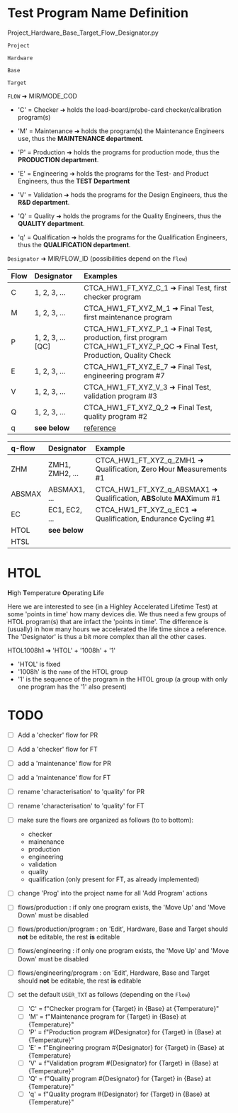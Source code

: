 # Test Program Name Definition

Project_Hardware_Base_Target_Flow_Designator.py

`Project`

`Hardware`

`Base`

`Target`

`FLOW` ➜ MIR/MODE_COD
  - 'C' = Checker ➜ holds the load-board/probe-card checker/calibration program(s)

  - 'M' = Maintenance ➜ holds the program(s) the Maintenance Engineers use, thus the **MAINTENANCE department**.

  - 'P' = Production ➜ holds the programs for production mode, thus the **PRODUCTION department**.

  - 'E' = Engineering ➜ holds the programs for the Test- and Product Engineers, thus the **TEST Department**

  - 'V' = Validation ➜ hods the programs for the Design Engineers, thus the **R&D department**.

  - 'Q' = Quality ➜ holds the programs for the Quality Engineers, thus the **QUALITY department**.

  - 'q' = Qualification ➜ holds the programs for the Qualification Engineers, thus the **QUALIFICATION department**.

`Designator` ➜ MIR/FLOW_ID (possibilities depend on the `Flow`)

  | Flow | Designator       | Examples  |
  |:-----|:-----------------|:------------|
  | C    | 1, 2, 3, ...     | CTCA_HW1_FT_XYZ_C_1 ➜ Final Test, first checker program |
  | M    | 1, 2, 3, ...     | CTCA_HW1_FT_XYZ_M_1 ➜ Final Test, first maintenance program |
  | P    | 1, 2, 3, ... [QC]| CTCA_HW1_FT_XYZ_P_1 ➜ Final Test, production, first program<br> CTCA_HW1_FT_XYZ_P_QC ➜ Final Test, Production, Quality Check |
  | E    | 1, 2, 3, ...     | CTCA_HW1_FT_XYZ_E_7 ➜ Final Test, engineering program #7 |
  | V    | 1, 2, 3, ...     | CTCA_HW1_FT_XYZ_V_3 ➜ Final Test, validation program #3 |
  | Q    | 1, 2, 3, ...     | CTCA_HW1_FT_XYZ_Q_2 ➜ Final Test, quality program #2 |
  | q    | **see below**    | [reference](https://github.com/ate-org/ATE.org/blob/master/docs/Qualification_flow.xlsx) |

| q-flow | Designator | Example |
|:-------|:-----------|:--------|
| ZHM    | ZMH1, ZMH2, ... | CTCA_HW1_FT_XYZ_q_ZMH1 ➜ Qualification, **Z**ero **H**our **M**easurements #1 |
| ABSMAX | ABSMAX1, ... | CTCA_HW1_FT_XYZ_q_ABSMAX1 ➜ Qualification, **ABS**olute **MAX**imum #1 |
| EC     | EC1, EC2, ... | CTCA_HW1_FT_XYZ_q_EC1 ➜ Qualification, **E**ndurance **C**ycling #1 |
| HTOL   | **see below** | |
| HTSL   |


# HTOL
**H**igh **T**emperature **O**perating **L**ife

Here we are interested to see (in a Highley Accelerated Lifetime Test) at some 'points in time' how many devices die.
We thus need a few groups of HTOL program(s) that are infact the 'points in time'. The difference is (usually) in how many hours we accelerated the life time since a reference. The 'Designator' is thus a bit more complex than all the other cases.

HTOL1008h1 ➜ 'HTOL' + '1008h' + '1'
  - 'HTOL' is fixed
  - '1008h' is the `name` of the HTOL group
  - '1' is the sequence of the program in the HTOL group (a group with only one program has the '1' also present)

# TODO
  - [ ] Add a 'checker' flow for PR
  - [ ] Add a 'checker' flow for FT
  - [ ] add a 'maintenance' flow for PR
  - [ ] add a 'maintenance' flow for FT
  - [ ] rename 'characterisation' to 'quality' for PR
  - [ ] rename 'characterisation' to 'quality' for FT
  - [ ] make sure the flows are organized as follows (to to bottom):
    - checker
    - mainenance
    - production
    - engineering
    - validation
    - quality
    - qualification (only present for FT, as already implemented)
  - [ ] change 'Prog' into the project name for all 'Add Program' actions
  - [ ] flows/production : if only one program exists, the 'Move Up' and 'Move Down' must be disabled
  - [ ] flows/production/program : on 'Edit', Hardware, Base and Target should **not** be editable, the rest **is** editable
  - [ ] flows/engineering : if only one program exists, the 'Move Up' and 'Move Down' must be disabled
  - [ ] flows/engineering/program : on 'Edit', Hardware, Base and Target should **not** be editable, the rest **is** editable


  - [ ] set the default `USER_TXT` as follows (depending on the `Flow`)
    - [ ]  'C' = f"Checker program for {Target} in {Base} at {Temperature}"
    - [ ]  'M' = f"Maintenance program for {Target} in {Base} at {Temperature}"
    - [ ]  'P' = f"Production program #{Designator} for {Target} in {Base} at {Temperature}"
    - [ ]  'E' = f"Engineering program #{Designator} for {Target} in {Base} at {Temperature}
    - [ ]  'V' = f"Validation program #{Designator} for {Target} in {Base} at {Temperature}"
    - [ ]  'Q' = f"Quality program #{Designator} for {Target} in {Base} at {Temperature}"
    - [ ]  'q' = f"Quality program #{Designator} for {Target} in {Base} at {Temperature}"
